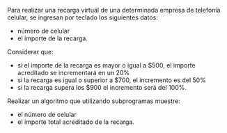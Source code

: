 Para realizar una recarga virtual de una determinada empresa de telefonía celular, se ingresan por teclado los siguientes datos:

- número de celular
- el importe de la recarga.

Considerar que:

- si el importe de la recarga es mayor o igual a $500, el importe acreditado se incrementará en un 20%
- si la recarga es igual o superior a $700, el incremento es del 50%
- si la recarga supera los $900 el incremento será del 100%.

Realizar un algoritmo que utilizando subprogramas muestre:

- el número de celular
- el importe total acreditado de la recarga.
